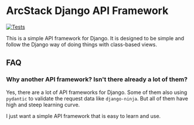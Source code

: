 # ArcStack Django API Framework

[![Tests](https://github.com/gwainor/arcstack-django-api/actions/workflows/test.yml/badge.svg?branch=master&event=push)](https://github.com/gwainor/arcstack-django-api/actions/workflows/test.yml)

This is a simple API framework for Django. It is designed to be simple and follow
the Django way of doing things with class-based views.

## FAQ

### Why another API framework? Isn't there already a lot of them?

Yes, there are a lot of API frameworks for Django. Some of them also using `pydantic`
to validate the request data like `django-ninja`. But all of them have high and steep
learning curve.

I just want a simple API framework that is easy to learn and use.

